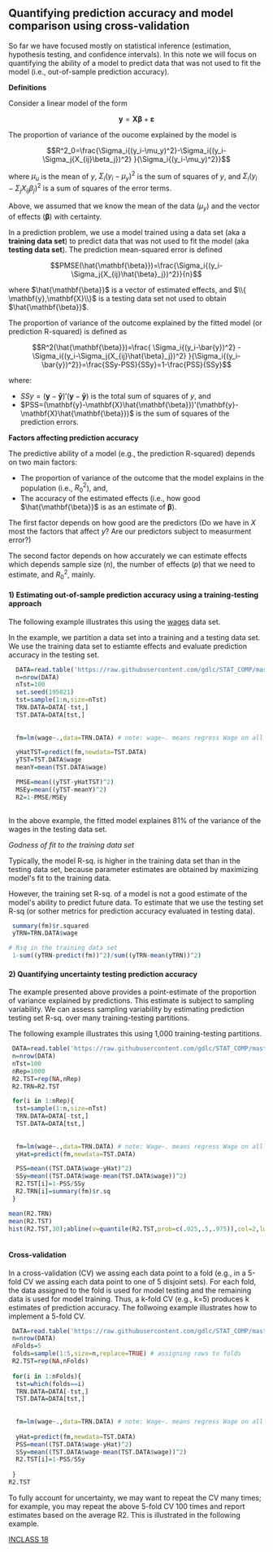 ## Quantifying prediction accuracy and model comparison using cross-validation

So far we have focused mostly on statistical inference (estimation, hypothesis testing, and confidence intervals). In this note we will focus on quantifying the ability of a model to predict data that was not used to fit the model (i.e., out-of-sample prediction accuracy).

**Definitions**

Consider a linear model of the form

$$\mathbf{y}=\mathbf{X}\mathbf{\beta}+\mathbf{\varepsilon}$$

The proportion of variance of the oucome explained by the model is

$$R^2_0=\frac{\Sigma_i{(y_i-\mu_y)^2}-\Sigma_i{(y_i-\Sigma_j{X_{ij}\beta_j})^2} }{\Sigma_i{(y_i-\mu_y)^2}}$$

where $\mu_u$ is the mean of $y$, $\Sigma_i{(y_i-\mu_y)^2}$ is the sum of squares of $y$, and $\Sigma_i{(y_i-\Sigma_j{X_{ij}\beta_j})^2}$ is a sum of squares of the error terms.  

Above,  we assumed that we know the mean of the data  ($\mu_y$) and the vector of effects ($\mathbf{\beta}$) with certainty.

In a prediction problem, we use a model trained using a data set (aka a **training data set**) to predict data that was not used to fit the model (aka **testing data set**). The prediction mean-squared error is defined

$$PMSE(\hat{\mathbf{\beta}})=\frac{\Sigma_i{(y_i-\Sigma_j{X_{ij}\hat{\beta}_j})^2}}{n}$$

where $\hat{\mathbf{\beta}}$ is a vector of estimated effects, and $\\{ \mathbf{y},\mathbf{X}\\}$ is a testing data set not used to obtain  $\hat{\mathbf{\beta}}$.

The proportion of variance of the outcome explained by the fitted model (or prediction R-squared) is defined as


$$R^2(\hat{\mathbf{\beta}})=\frac{ \Sigma_i{(y_i-\bar{y})^2}  - \Sigma_i{(y_i-\Sigma_j{X_{ij}\hat{\beta}_j})^2}  }{\Sigma_i{(y_i-\bar{y})^2}}=\frac{SSy-PSS}{SSy}=1-\frac{PSS}{SSy}$$

where:

   - $SSy=(\mathbf{y}-\mathbf{\bar{y}})'(\mathbf{y}-\mathbf{\bar{y}})$ is the total sum of squares of $y$, and
   - $PSS=(\mathbf{y}-\mathbf{X}\hat{\mathbf{\beta}})'(\mathbf{y}-\mathbf{X}\hat{\mathbf{\beta}})$ is the sum of squares of the prediction errors.

**Factors affecting prediction accuracy**

The predictive ability of a model (e.g., the prediction R-squared) depends on two main factors: 

  - The proportion of variance of the outcome that the model explains in the population (i.e., $R^2_0$), and,
  - The accuracy of the estimated effects (i.e., how good $\hat{\mathbf{\beta}}$ is as an estimate of $\mathbf{\beta}$).
  
The first factor depends on how good are the predictors (Do we have in $X$ most the factors that affect $y$? Are our predictors subject to measurment error?) 

The second factor depends on how accurately we can estimate effects which depends sample size ($n$), the number of effects ($p$) that we need to estimate, and $R^2_0$, mainly.

#### 1) Estimating out-of-sample prediction accuracy using a training-testing approach

The following example illustrates this using the [wages](https://github.com/gdlc/STAT_COMP/blob/master/wages.txt) data set.

In the example, we partition a data set into a training and a testing data set. We use the training data set to estiamte effects and evaluate prediction accuracy in the testing set.

```r
  DATA=read.table('https://raw.githubusercontent.com/gdlc/STAT_COMP/master/DATA/wages.txt',header=T)
  n=nrow(DATA)
  nTst=100
  set.seed(195021) 
  tst=sample(1:n,size=nTst)
  TRN.DATA=DATA[-tst,]
  TST.DATA=DATA[tst,]
  
  
  fm=lm(wage~.,data=TRN.DATA) # note: wage~. means regress Wage on all the other variables in 'data'

  yHatTST=predict(fm,newdata=TST.DATA)
  yTST=TST.DATA$wage
  meanY=mean(TST.DATA$wage)

  PMSE=mean((yTST-yHatTST)^2)
  MSEy=mean((yTST-meanY)^2)
  R2=1-PMSE/MSEy
  
```

In the above example, the fitted model explaines 81% of the variance of the wages in the testing data set.

*Godness of fit to the training data set*

Typically, the model R-sq. is higher in the training data set than in the testing data set, because parameter estimates are obtained by maximizing model's fit to the training data. 

However, the training set R-sq. of a model is not a good estimate of the model's ability to predict future data. To estimate that we use the testing set R-sq (or sother metrics for prediction accuracy evaluated in testing data).

```r
 summary(fm)$r.squared
 yTRN=TRN.DATA$wage

# Rsq in the training data set
 1-sum((yTRN-predict(fm))^2)/sum((yTRN-mean(yTRN))^2)
```

#### 2) Quantifying uncertainty testing prediction accuracy

The example presented above  provides a point-estimate of the proportion of variance explained by predictions. This estimate is subject to sampling variability. We can assess sampling variability by estimating prediction testing set R-sq. over many training-testing partitions. 

The following example illustrates this using 1,000 training-testing partitions.

```r
 DATA=read.table('https://raw.githubusercontent.com/gdlc/STAT_COMP/master/DATA/wages.txt',header=T)
 n=nrow(DATA)
 nTst=100
 nRep=1000
 R2.TST=rep(NA,nRep)
 R2.TRN=R2.TST

 for(i in 1:nRep){
  tst=sample(1:n,size=nTst)
  TRN.DATA=DATA[-tst,]
  TST.DATA=DATA[tst,]
 
  
  fm=lm(wage~.,data=TRN.DATA) # note: Wage~. means regress Wage on all the other variables in 'data'
  yHat=predict(fm,newdata=TST.DATA)

  PSS=mean((TST.DATA$wage-yHat)^2)
  SSy=mean((TST.DATA$wage-mean(TST.DATA$wage))^2)
  R2.TST[i]=1-PSS/SSy
  R2.TRN[i]=summary(fm)$r.sq
 }

mean(R2.TRN)
mean(R2.TST)
hist(R2.TST,30);abline(v=quantile(R2.TST,prob=c(.025,.5,.975)),col=2,lwd=2,lty=2)
 
```


#### Cross-validation

In a cross-validation (CV) we assing each data point to a fold (e.g., in a 5-fold CV we assing each data point to one of 5 disjoint sets). For each fold, the data assigned to the fold is used for model testing  and the remaining data is used for model training. Thus, a k-fold CV (e.g., k=5) produces k estimates of prediction accuracy. The follwoing example illustrates how to implement a 5-fold CV.

```r
 DATA=read.table('https://raw.githubusercontent.com/gdlc/STAT_COMP/master/DATA/wages.txt',header=T)
 n=nrow(DATA)
 nFolds=5
 folds=sample(1:5,size=n,replace=TRUE) # assigning rows to folds
 R2.TST=rep(NA,nFolds)
 
 for(i in 1:nFolds){
  tst=which(folds==i)
  TRN.DATA=DATA[-tst,]
  TST.DATA=DATA[tst,]
 
 
  fm=lm(wage~.,data=TRN.DATA) # note: Wage~. means regress Wage on all the other variables in 'data'
  
  yHat=predict(fm,newdata=TST.DATA)
  PSS=mean((TST.DATA$wage-yHat)^2)
  SSy=mean((TST.DATA$wage-mean(TST.DATA$wage))^2)
  R2.TST[i]=1-PSS/SSy
  
 }
R2.TST
```

To fully account for uncertainty, we may want to repeat the CV many times; for example, you may repeat the above 5-fold CV 100 times and report estimates based on the average R2. This is illustrated in the following example.


[INCLASS 18](https://github.com/gdlc/STAT_COMP/blob/master/INCLASS/INCLASS_18.md)

